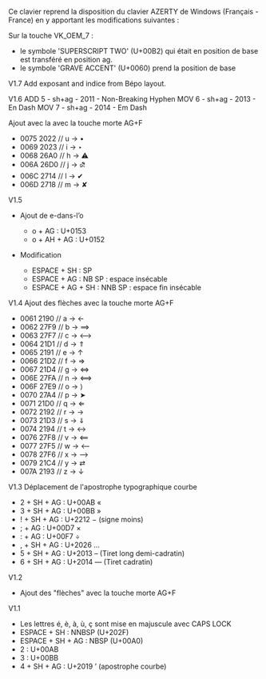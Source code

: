 Ce clavier reprend la disposition du clavier AZERTY de Windows (Français - France) en y apportant les modifications suivantes :

Sur la touche VK_OEM_7 : 

- le symbole 'SUPERSCRIPT TWO' (U+00B2) qui était en position de base est transféré en position ag.
- le symbole 'GRAVE ACCENT' (U+0060) prend la position de base

V1.7
Add exposant and indice from Bépo layout.

V1.6
ADD 5 - sh+ag - 2011 - Non-Breaking Hyphen
MOV 6 - sh+ag - 2013 - En Dash
MOV 7 - sh+ag - 2014 - Em Dash

Ajout avec la avec la touche morte AG+F
- 0075	2022	// u -> •
- 0069	2023	// i -> ‣
- 0068	26A0	// h -> ⚠
- 006A	26D0	// j -> ⛐
- 006C	2714	// l -> ✔
- 006D	2718	// m -> ✘

V1.5

- Ajout de e-dans-l’o 
  - o + AG      : U+0153
  - o + AH + AG : U+0152
  
- Modification
  - ESPACE + SH      : SP
  - ESPACE + AG      : NB SP   : espace insécable
  - ESPACE + AG + SH : NNB SP  : espace fin insécable

V1.4 Ajout des flèches avec la touche morte AG+F
- 0061	2190	// a -> ←
- 0062	27F9	// b -> ⟹
- 0063	27F7	// c -> ⟷
- 0064	21D1	// d -> ⇑
- 0065	2191	// e -> ↑
- 0066	21D2	// f -> ⇒
- 0067	21D4	// g -> ⇔
- 006E	27FA	// n -> ⟺
- 006F	27E9	// o -> ⟩
- 0070	27A4	// p -> ➤
- 0071	21D0	// q -> ⇐
- 0072	2192	// r -> →
- 0073	21D3	// s -> ⇓
- 0074	2194	// t -> ↔
- 0076	27F8	// v -> ⟸
- 0077	27F5	// w -> ⟵
- 0078	27F6	// x -> ⟶
- 0079	21C4	// y -> ⇄
- 007A	2193	// z -> ↓

V1.3
Déplacement de l'apostrophe typographique courbe
- 2 + SH + AG : U+00AB «
- 3 + SH + AG : U+00BB »
- ! + SH + AG : U+2212 − (signe moins)
- ; + AG      : U+00D7 ×
- : + AG      : U+00F7 ÷
- , + SH + AG : U+2026 …
- 5 + SH + AG : U+2013 – (Tiret long demi-cadratin)
- 6 + SH + AG : U+2014 — (Tiret cadratin)


V1.2
- Ajout des "flèches" avec la touche morte AG+F

V1.1
- Les lettres é, è, à, ù, ç sont mise en majuscule avec CAPS LOCK
- ESPACE + SH : NNBSP (U+202F)
- ESPACE + SH + AG : NBSP (U+00A0)
- 2 : U+00AB
- 3 : U+00BB
- 4 + SH + AG : U+2019 ’ (apostrophe courbe)

